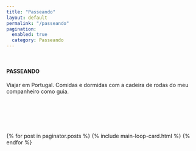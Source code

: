 ```yaml
---
title: "Passeando"
layout: default
permalink: "/passeando"
pagination: 
  enabled: true
  category: Passeando
---
```


<div class="container">
    <div class="row justify-content-center">
        <!--  -->
        <div class="col-md-10" style="margin-top:50px">
            <h4 class="text-uppercase text-danger font-weight-bold">PASSEANDO</h4>
        </div>
        <div class="col-md-10">
            <p style="margin-bottom: 100px">
            Viajar em Portugal. 
            Comidas e dormidas com a cadeira de rodas do meu companheiro como guia.
            </p>
            <!--  -->
            {% for post in paginator.posts %}
                {% include main-loop-card.html %}
            {% endfor %}
        </div>
    </div>
</div>